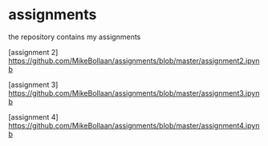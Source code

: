 
# assignments
the repository contains my assignments

[assignment 2] https://github.com/MikeBollaan/assignments/blob/master/assignment2.ipynb

[assignment 3] https://github.com/MikeBollaan/assignments/blob/master/assignment3.ipynb

[assignment 4] https://github.com/MikeBollaan/assignments/blob/master/assignment4.ipynb




